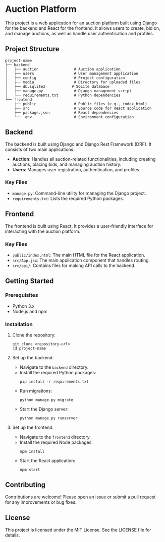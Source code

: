 # Auction Platform

This project is a web application for an auction platform built using Django for the backend and React for the frontend. It allows users to create, bid on, and manage auctions, as well as handle user authentication and profiles.

## Project Structure

```
project-name
├── backend
│   ├── auction                # Auction application
│   ├── users                  # User management application
│   ├── config                 # Project configuration
│   ├── media                  # Directory for uploaded files
│   ├── db.sqlite3            # SQLite database
│   ├── manage.py              # Django management script
│   └── requirements.txt       # Python dependencies
└── frontend
    ├── public                 # Public files (e.g., index.html)
    ├── src                    # Source code for React application
    ├── package.json           # React dependencies
    └── .env                   # Environment configuration
```

## Backend

The backend is built using Django and Django Rest Framework (DRF). It consists of two main applications:

- **Auction**: Handles all auction-related functionalities, including creating auctions, placing bids, and managing auction history.
- **Users**: Manages user registration, authentication, and profiles.

### Key Files

- `manage.py`: Command-line utility for managing the Django project.
- `requirements.txt`: Lists the required Python packages.

## Frontend

The frontend is built using React. It provides a user-friendly interface for interacting with the auction platform.

### Key Files

- `public/index.html`: The main HTML file for the React application.
- `src/App.jsx`: The main application component that handles routing.
- `src/api/`: Contains files for making API calls to the backend.

## Getting Started

### Prerequisites

- Python 3.x
- Node.js and npm

### Installation

1. Clone the repository:
   ```
   git clone <repository-url>
   cd project-name
   ```

2. Set up the backend:
   - Navigate to the `backend` directory.
   - Install the required Python packages:
     ```
     pip install -r requirements.txt
     ```
   - Run migrations:
     ```
     python manage.py migrate
     ```
   - Start the Django server:
     ```
     python manage.py runserver
     ```

3. Set up the frontend:
   - Navigate to the `frontend` directory.
   - Install the required Node packages:
     ```
     npm install
     ```
   - Start the React application:
     ```
     npm start
     ```

## Contributing

Contributions are welcome! Please open an issue or submit a pull request for any improvements or bug fixes.

## License

This project is licensed under the MIT License. See the LICENSE file for details.